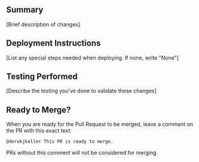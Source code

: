 ## Summary

[Brief description of changes]

## Deployment Instructions

[List any special steps needed when deploying. If none, write "None"]

## Testing Performed

[Describe the testing you've done to validate these changes]

## Ready to Merge?

When you are ready for the Pull Request to be merged, leave a comment on the PR with this exact text:

```
@derekjkeller This PR is ready to merge.
```

PRs without this comment will not be considered for merging.

